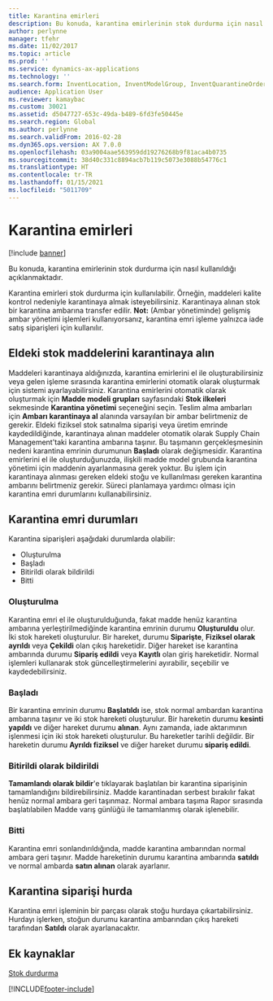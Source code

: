 ```yaml
---
title: Karantina emirleri
description: Bu konuda, karantina emirlerinin stok durdurma için nasıl kullanıldığı açıklanmaktadır.
author: perlynne
manager: tfehr
ms.date: 11/02/2017
ms.topic: article
ms.prod: ''
ms.service: dynamics-ax-applications
ms.technology: ''
ms.search.form: InventLocation, InventModelGroup, InventQuarantineOrder, InventQuarantineParmEnd, InventQuarantineParmReportFinished, InventQuarantineParmStartUp, InventTrans
audience: Application User
ms.reviewer: kamaybac
ms.custom: 30021
ms.assetid: d5047727-653c-49da-b489-6fd3fe50445e
ms.search.region: Global
ms.author: perlynne
ms.search.validFrom: 2016-02-28
ms.dyn365.ops.version: AX 7.0.0
ms.openlocfilehash: 03a9004aae563959dd19276268b9f81aca4b0735
ms.sourcegitcommit: 38d40c331c8894acb7b119c5073e3088b54776c1
ms.translationtype: HT
ms.contentlocale: tr-TR
ms.lasthandoff: 01/15/2021
ms.locfileid: "5011709"
---
```

# <a name="quarantine-orders"></a>Karantina emirleri

[!include [banner](../includes/banner.md)]

Bu konuda, karantina emirlerinin stok durdurma için nasıl kullanıldığı açıklanmaktadır.

Karantina emirleri stok durdurma için kullanılabilir. Örneğin, maddeleri kalite kontrol nedeniyle karantinaya almak isteyebilirsiniz. Karantinaya alınan stok bir karantina ambarına transfer edilir. **Not:** (Ambar yönetiminde) gelişmiş ambar yönetimi işlemleri kullanıyorsanız, karantina emri işleme yalnızca iade satış siparişleri için kullanılır.

## <a name="quarantine-on-hand-inventory-items"></a>Eldeki stok maddelerini karantinaya alın
Maddeleri karantinaya aldığınızda, karantina emirlerini el ile oluşturabilirsiniz veya gelen işleme sırasında karantina emirlerini otomatik olarak oluşturmak için sistemi ayarlayabilirsiniz. Karantina emirlerini otomatik olarak oluşturmak için **Madde modeli grupları** sayfasındaki **Stok ilkeleri** sekmesinde **Karantina yönetimi** seçeneğini seçin. Teslim alma ambarları için **Ambarı karantinaya al** alanında varsayılan bir ambar belirtmeniz de gerekir. Eldeki fiziksel stok satınalma siparişi veya üretim emrinde kaydedildiğinde, karantinaya alınan maddeler otomatik olarak Supply Chain Management'taki karantina ambarına taşınır. Bu taşımanın gerçekleşmesinin nedeni karantina emrinin durumunun **Başladı** olarak değişmesidir. Karantina emirlerini el ile oluşturduğunuzda, ilişkili madde model grubunda karantina yönetimi için maddenin ayarlanmasına gerek yoktur. Bu işlem için karantinaya alınması gereken eldeki stoğu ve kullanılması gereken karantina ambarını belirtmeniz gerekir. Süreci planlamaya yardımcı olması için karantina emri durumlarını kullanabilirsiniz.

## <a name="quarantine-order-statuses"></a>Karantina emri durumları
Karantina siparişleri aşağıdaki durumlarda olabilir:

-   Oluşturulma
-   Başladı
-   Bitirildi olarak bildirildi
-   Bitti

### <a name="created"></a>Oluşturulma

Karantina emri el ile oluşturulduğunda, fakat madde henüz karantina ambarına yerleştirilmediğinde karantina emrinin durumu **Oluşturuldu** olur. İki stok hareketi oluşturulur. Bir hareket, durumu **Siparişte**, **Fiziksel olarak ayrıldı** veya **Çekildi** olan çıkış hareketidir. Diğer hareket ise karantina ambarında durumu **Sipariş edildi** veya **Kayıtlı** olan giriş hareketidir. Normal işlemleri kullanarak stok güncelleştirmelerini ayırabilir, seçebilir ve kaydedebilirsiniz.

### <a name="started"></a>Başladı

Bir karantina emrinin durumu **Başlatıldı** ise, stok normal ambardan karantina ambarına taşınır ve iki stok hareketi oluşturulur. Bir hareketin durumu **kesinti yapıldı** ve diğer hareket durumu **alınan**. Aynı zamanda, iade aktarımının işlenmesi için iki stok hareketi oluşturulur. Bu hareketler tarihli değildir. Bir hareketin durumu **Ayrıldı fiziksel** ve diğer hareket durumu **sipariş edildi**.

### <a name="reported-as-finished"></a>Bitirildi olarak bildirildi

**Tamamlandı olarak bildir**'e tıklayarak başlatılan bir karantina siparişinin tamamlandığını bildirebilirsiniz. Madde karantinadan serbest bırakılır fakat henüz normal ambara geri taşınmaz. Normal ambara taşıma Rapor sırasında başlatılabilen Madde varış günlüğü ile tamamlanmış olarak işlenebilir.

### <a name="ended"></a>Bitti

Karantina emri sonlandırıldığında, madde karantina ambarından normal ambara geri taşınır. Madde hareketinin durumu karantina ambarında **satıldı** ve normal ambarda **satın alınan** olarak ayarlanır.

## <a name="quarantine-order-scrap"></a>Karantina siparişi hurda
Karantina emri işleminin bir parçası olarak stoğu hurdaya çıkartabilirsiniz. Hurdayı işlerken, stoğun durumu karantina ambarından çıkış hareketi tarafından **Satıldı** olarak ayarlanacaktır.

<a name="additional-resources"></a>Ek kaynaklar
--------

[Stok durdurma](inventory-blocking.md)


[!INCLUDE[footer-include](../../includes/footer-banner.md)]